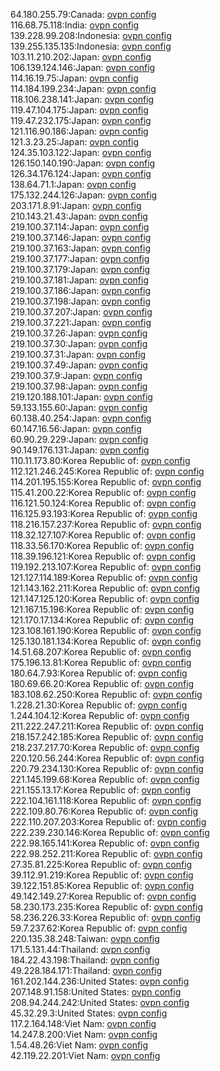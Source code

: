 64.180.255.79:Canada: [ovpn config](vpn/64_180_255_79.ovpn)  
116.68.75.118:India: [ovpn config](vpn/116_68_75_118.ovpn)  
139.228.99.208:Indonesia: [ovpn config](vpn/139_228_99_208.ovpn)  
139.255.135.135:Indonesia: [ovpn config](vpn/139_255_135_135.ovpn)  
103.11.210.202:Japan: [ovpn config](vpn/103_11_210_202.ovpn)  
106.139.124.146:Japan: [ovpn config](vpn/106_139_124_146.ovpn)  
114.16.19.75:Japan: [ovpn config](vpn/114_16_19_75.ovpn)  
114.184.199.234:Japan: [ovpn config](vpn/114_184_199_234.ovpn)  
118.106.238.141:Japan: [ovpn config](vpn/118_106_238_141.ovpn)  
119.47.104.175:Japan: [ovpn config](vpn/119_47_104_175.ovpn)  
119.47.232.175:Japan: [ovpn config](vpn/119_47_232_175.ovpn)  
121.116.90.186:Japan: [ovpn config](vpn/121_116_90_186.ovpn)  
121.3.23.25:Japan: [ovpn config](vpn/121_3_23_25.ovpn)  
124.35.103.122:Japan: [ovpn config](vpn/124_35_103_122.ovpn)  
126.150.140.190:Japan: [ovpn config](vpn/126_150_140_190.ovpn)  
126.34.176.124:Japan: [ovpn config](vpn/126_34_176_124.ovpn)  
138.64.71.1:Japan: [ovpn config](vpn/138_64_71_1.ovpn)  
175.132.244.126:Japan: [ovpn config](vpn/175_132_244_126.ovpn)  
203.171.8.91:Japan: [ovpn config](vpn/203_171_8_91.ovpn)  
210.143.21.43:Japan: [ovpn config](vpn/210_143_21_43.ovpn)  
219.100.37.114:Japan: [ovpn config](vpn/219_100_37_114.ovpn)  
219.100.37.146:Japan: [ovpn config](vpn/219_100_37_146.ovpn)  
219.100.37.163:Japan: [ovpn config](vpn/219_100_37_163.ovpn)  
219.100.37.177:Japan: [ovpn config](vpn/219_100_37_177.ovpn)  
219.100.37.179:Japan: [ovpn config](vpn/219_100_37_179.ovpn)  
219.100.37.181:Japan: [ovpn config](vpn/219_100_37_181.ovpn)  
219.100.37.186:Japan: [ovpn config](vpn/219_100_37_186.ovpn)  
219.100.37.198:Japan: [ovpn config](vpn/219_100_37_198.ovpn)  
219.100.37.207:Japan: [ovpn config](vpn/219_100_37_207.ovpn)  
219.100.37.221:Japan: [ovpn config](vpn/219_100_37_221.ovpn)  
219.100.37.26:Japan: [ovpn config](vpn/219_100_37_26.ovpn)  
219.100.37.30:Japan: [ovpn config](vpn/219_100_37_30.ovpn)  
219.100.37.31:Japan: [ovpn config](vpn/219_100_37_31.ovpn)  
219.100.37.49:Japan: [ovpn config](vpn/219_100_37_49.ovpn)  
219.100.37.9:Japan: [ovpn config](vpn/219_100_37_9.ovpn)  
219.100.37.98:Japan: [ovpn config](vpn/219_100_37_98.ovpn)  
219.120.188.101:Japan: [ovpn config](vpn/219_120_188_101.ovpn)  
59.133.155.60:Japan: [ovpn config](vpn/59_133_155_60.ovpn)  
60.138.40.254:Japan: [ovpn config](vpn/60_138_40_254.ovpn)  
60.147.16.56:Japan: [ovpn config](vpn/60_147_16_56.ovpn)  
60.90.29.229:Japan: [ovpn config](vpn/60_90_29_229.ovpn)  
90.149.176.131:Japan: [ovpn config](vpn/90_149_176_131.ovpn)  
110.11.173.80:Korea Republic of: [ovpn config](vpn/110_11_173_80.ovpn)  
112.121.246.245:Korea Republic of: [ovpn config](vpn/112_121_246_245.ovpn)  
114.201.195.155:Korea Republic of: [ovpn config](vpn/114_201_195_155.ovpn)  
115.41.200.22:Korea Republic of: [ovpn config](vpn/115_41_200_22.ovpn)  
116.121.50.124:Korea Republic of: [ovpn config](vpn/116_121_50_124.ovpn)  
116.125.93.193:Korea Republic of: [ovpn config](vpn/116_125_93_193.ovpn)  
118.216.157.237:Korea Republic of: [ovpn config](vpn/118_216_157_237.ovpn)  
118.32.127.107:Korea Republic of: [ovpn config](vpn/118_32_127_107.ovpn)  
118.33.56.170:Korea Republic of: [ovpn config](vpn/118_33_56_170.ovpn)  
118.39.196.121:Korea Republic of: [ovpn config](vpn/118_39_196_121.ovpn)  
119.192.213.107:Korea Republic of: [ovpn config](vpn/119_192_213_107.ovpn)  
121.127.114.189:Korea Republic of: [ovpn config](vpn/121_127_114_189.ovpn)  
121.143.162.211:Korea Republic of: [ovpn config](vpn/121_143_162_211.ovpn)  
121.147.125.120:Korea Republic of: [ovpn config](vpn/121_147_125_120.ovpn)  
121.167.15.196:Korea Republic of: [ovpn config](vpn/121_167_15_196.ovpn)  
121.170.17.134:Korea Republic of: [ovpn config](vpn/121_170_17_134.ovpn)  
123.108.161.190:Korea Republic of: [ovpn config](vpn/123_108_161_190.ovpn)  
125.130.181.134:Korea Republic of: [ovpn config](vpn/125_130_181_134.ovpn)  
14.51.68.207:Korea Republic of: [ovpn config](vpn/14_51_68_207.ovpn)  
175.196.13.81:Korea Republic of: [ovpn config](vpn/175_196_13_81.ovpn)  
180.64.7.93:Korea Republic of: [ovpn config](vpn/180_64_7_93.ovpn)  
180.69.66.20:Korea Republic of: [ovpn config](vpn/180_69_66_20.ovpn)  
183.108.62.250:Korea Republic of: [ovpn config](vpn/183_108_62_250.ovpn)  
1.228.21.30:Korea Republic of: [ovpn config](vpn/1_228_21_30.ovpn)  
1.244.104.12:Korea Republic of: [ovpn config](vpn/1_244_104_12.ovpn)  
211.222.247.211:Korea Republic of: [ovpn config](vpn/211_222_247_211.ovpn)  
218.157.242.185:Korea Republic of: [ovpn config](vpn/218_157_242_185.ovpn)  
218.237.217.70:Korea Republic of: [ovpn config](vpn/218_237_217_70.ovpn)  
220.120.56.244:Korea Republic of: [ovpn config](vpn/220_120_56_244.ovpn)  
220.79.234.130:Korea Republic of: [ovpn config](vpn/220_79_234_130.ovpn)  
221.145.199.68:Korea Republic of: [ovpn config](vpn/221_145_199_68.ovpn)  
221.155.13.17:Korea Republic of: [ovpn config](vpn/221_155_13_17.ovpn)  
222.104.161.118:Korea Republic of: [ovpn config](vpn/222_104_161_118.ovpn)  
222.109.80.76:Korea Republic of: [ovpn config](vpn/222_109_80_76.ovpn)  
222.110.207.203:Korea Republic of: [ovpn config](vpn/222_110_207_203.ovpn)  
222.239.230.146:Korea Republic of: [ovpn config](vpn/222_239_230_146.ovpn)  
222.98.165.141:Korea Republic of: [ovpn config](vpn/222_98_165_141.ovpn)  
222.98.252.211:Korea Republic of: [ovpn config](vpn/222_98_252_211.ovpn)  
27.35.81.225:Korea Republic of: [ovpn config](vpn/27_35_81_225.ovpn)  
39.112.91.219:Korea Republic of: [ovpn config](vpn/39_112_91_219.ovpn)  
39.122.151.85:Korea Republic of: [ovpn config](vpn/39_122_151_85.ovpn)  
49.142.149.27:Korea Republic of: [ovpn config](vpn/49_142_149_27.ovpn)  
58.230.173.235:Korea Republic of: [ovpn config](vpn/58_230_173_235.ovpn)  
58.236.226.33:Korea Republic of: [ovpn config](vpn/58_236_226_33.ovpn)  
59.7.237.62:Korea Republic of: [ovpn config](vpn/59_7_237_62.ovpn)  
220.135.38.248:Taiwan: [ovpn config](vpn/220_135_38_248.ovpn)  
171.5.131.44:Thailand: [ovpn config](vpn/171_5_131_44.ovpn)  
184.22.43.198:Thailand: [ovpn config](vpn/184_22_43_198.ovpn)  
49.228.184.171:Thailand: [ovpn config](vpn/49_228_184_171.ovpn)  
161.202.144.236:United States: [ovpn config](vpn/161_202_144_236.ovpn)  
207.148.91.158:United States: [ovpn config](vpn/207_148_91_158.ovpn)  
208.94.244.242:United States: [ovpn config](vpn/208_94_244_242.ovpn)  
45.32.29.3:United States: [ovpn config](vpn/45_32_29_3.ovpn)  
117.2.164.148:Viet Nam: [ovpn config](vpn/117_2_164_148.ovpn)  
14.247.8.200:Viet Nam: [ovpn config](vpn/14_247_8_200.ovpn)  
1.54.48.26:Viet Nam: [ovpn config](vpn/1_54_48_26.ovpn)  
42.119.22.201:Viet Nam: [ovpn config](vpn/42_119_22_201.ovpn)  
